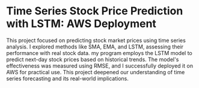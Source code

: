 # Time Series Stock Price Prediction with LSTM: AWS Deployment


This project focused on predicting stock market prices using time series analysis. I explored methods like SMA, EMA, and LSTM, assessing their performance with real stock data. my program employs the LSTM model to predict next-day stock prices based on historical trends. The model's effectiveness was measured using RMSE, and I successfully deployed it on AWS for practical use. This project deepened our understanding of time series forecasting and its real-world implications.
